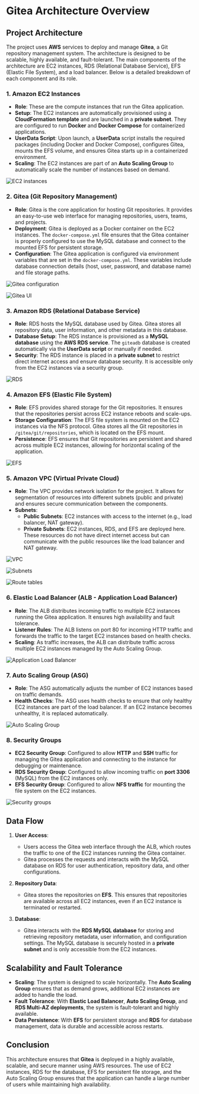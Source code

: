 # Gitea Architecture Overview

## Project Architecture

The project uses **AWS** services to deploy and manage **Gitea**, a Git repository management system. The architecture is designed to be scalable, highly available, and fault-tolerant. The main components of the architecture are EC2 instances, RDS (Relational Database Service), EFS (Elastic File System), and a load balancer. Below is a detailed breakdown of each component and its role.

### 1. **Amazon EC2 Instances**
   - **Role**: These are the compute instances that run the Gitea application.
   - **Setup**: The EC2 instances are automatically provisioned using a **CloudFormation template** and are launched in a **private subnet**. They are configured to run **Docker** and **Docker Compose** for containerized applications.
   - **UserData Script**: Upon launch, a **UserData** script installs the required packages (including Docker and Docker Compose), configures Gitea, mounts the EFS volume, and ensures Gitea starts up in a containerized environment.
   - **Scaling**: The EC2 instances are part of an **Auto Scaling Group** to automatically scale the number of instances based on demand.

![EC2 instances](results/instances.jpg)  

### 2. **Gitea (Git Repository Management)**
   - **Role**: Gitea is the core application for hosting Git repositories. It provides an easy-to-use web interface for managing repositories, users, teams, and projects.
   - **Deployment**: Gitea is deployed as a Docker container on the EC2 instances. The `docker-compose.yml` file ensures that the Gitea container is properly configured to use the MySQL database and connect to the mounted EFS for persistent storage.
   - **Configuration**: The Gitea application is configured via environment variables that are set in the `docker-compose.yml`. These variables include database connection details (host, user, password, and database name) and file storage paths.

![Gitea configuration](results/gitea_setup.jpg)  

![Gitea UI](results/gitea.jpg)  

### 3. **Amazon RDS (Relational Database Service)**
   - **Role**: RDS hosts the MySQL database used by Gitea. Gitea stores all repository data, user information, and other metadata in this database.
   - **Database Setup**: The RDS instance is provisioned as a **MySQL database** using the **AWS RDS service**. The `giteadb` database is created automatically via the **UserData script** or manually if needed.
   - **Security**: The RDS instance is placed in a **private subnet** to restrict direct internet access and ensure database security. It is accessible only from the EC2 instances via a security group.

![RDS](results/rds.jpg)  

### 4. **Amazon EFS (Elastic File System)**
   - **Role**: EFS provides shared storage for the Git repositories. It ensures that the repositories persist across EC2 instance reboots and scale-ups.
   - **Storage Configuration**: The EFS file system is mounted on the EC2 instances via the NFS protocol. Gitea stores all the Git repositories in `/gitea/git/repositories`, which is located on the EFS mount.
   - **Persistence**: EFS ensures that Git repositories are persistent and shared across multiple EC2 instances, allowing for horizontal scaling of the application.

![EFS](results/efs.jpg)  

### 5. **Amazon VPC (Virtual Private Cloud)**
   - **Role**: The VPC provides network isolation for the project. It allows for segmentation of resources into different subnets (public and private) and ensures secure communication between the components.
   - **Subnets**: 
     - **Public Subnets**: EC2 instances with access to the internet (e.g., load balancer, NAT gateway).
     - **Private Subnets**: EC2 instances, RDS, and EFS are deployed here. These resources do not have direct internet access but can communicate with the public resources like the load balancer and NAT gateway.

![VPC](results/VPC.jpg)  

![Subnets](results/subnets.jpg)  

![Route tables](results/RT.jpg)  



### 6. **Elastic Load Balancer (ALB - Application Load Balancer)**
   - **Role**: The ALB distributes incoming traffic to multiple EC2 instances running the Gitea application. It ensures high availability and fault tolerance.
   - **Listener Rules**: The ALB listens on port 80 for incoming HTTP traffic and forwards the traffic to the target EC2 instances based on health checks.
   - **Scaling**: As traffic increases, the ALB can distribute traffic across multiple EC2 instances managed by the Auto Scaling Group.

![Application Load Balancer](results/LB.jpg)  

### 7. **Auto Scaling Group (ASG)**
   - **Role**: The ASG automatically adjusts the number of EC2 instances based on traffic demands.
   - **Health Checks**: The ASG uses health checks to ensure that only healthy EC2 instances are part of the load balancer. If an EC2 instance becomes unhealthy, it is replaced automatically.

![Auto Scaling Group](results/ASG.jpg)  

### 8. **Security Groups**
   - **EC2 Security Group**: Configured to allow **HTTP** and **SSH** traffic for managing the Gitea application and connecting to the instance for debugging or maintenance.
   - **RDS Security Group**: Configured to allow incoming traffic on **port 3306** (MySQL) from the EC2 instances only.
   - **EFS Security Group**: Configured to allow **NFS traffic** for mounting the file system on the EC2 instances.

![Security groups](results/sg.jpg)  


## Data Flow

1. **User Access**: 
   - Users access the Gitea web interface through the ALB, which routes the traffic to one of the EC2 instances running the Gitea container.
   - Gitea processes the requests and interacts with the MySQL database on RDS for user authentication, repository data, and other configurations.

2. **Repository Data**:
   - Gitea stores the repositories on **EFS**. This ensures that repositories are available across all EC2 instances, even if an EC2 instance is terminated or restarted.

3. **Database**:
   - Gitea interacts with the **RDS MySQL database** for storing and retrieving repository metadata, user information, and configuration settings. The MySQL database is securely hosted in a **private subnet** and is only accessible from the EC2 instances.

## Scalability and Fault Tolerance

- **Scaling**: The system is designed to scale horizontally. The **Auto Scaling Group** ensures that as demand grows, additional EC2 instances are added to handle the load.
- **Fault Tolerance**: With **Elastic Load Balancer**, **Auto Scaling Group**, and **RDS Multi-AZ deployments**, the system is fault-tolerant and highly available.
- **Data Persistence**: With **EFS** for persistent storage and **RDS** for database management, data is durable and accessible across restarts.

## Conclusion

This architecture ensures that **Gitea** is deployed in a highly available, scalable, and secure manner using AWS resources. The use of EC2 instances, RDS for the database, EFS for persistent file storage, and the Auto Scaling Group ensures that the application can handle a large number of users while maintaining high availability.


